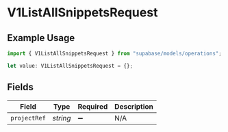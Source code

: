 # V1ListAllSnippetsRequest

## Example Usage

```typescript
import { V1ListAllSnippetsRequest } from "supabase/models/operations";

let value: V1ListAllSnippetsRequest = {};
```

## Fields

| Field              | Type               | Required           | Description        |
| ------------------ | ------------------ | ------------------ | ------------------ |
| `projectRef`       | *string*           | :heavy_minus_sign: | N/A                |